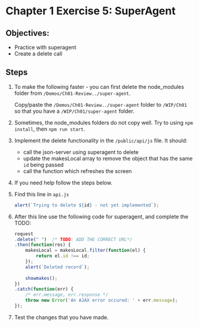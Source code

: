 # Chapter 1 Exercise 5: SuperAgent

## Objectives:
* Practice with superagent
* Create a delete call

## Steps

1. To make the following faster - you can first delete the node_modules folder from `/Demos/Ch01-Review../super-agent`.

    Copy/paste the `/Demos/Ch01-Review../super-agent` folder to `/WIP/Ch01` so that you have a `/WIP/Ch01/super-agent` folder.

1. Sometimes, the node_modules folders do not copy well. Try to using `npm install`, then `npm run start`.

1. Implement the delete functionality in the `/public/api/js` file. It should:
    * call the json-server using superagent to delete
    * update the makesLocal array to remove the object that has the same `id` being passed
    * call the function which refreshes the screen

1. If you need help follow the steps below.

1. Find this line in `api.js`
    ``` javascript
    alert(`Trying to delete ${id} - not yet implemented`);
    ```

1. After this line use the following code for superagent, and complete the TODO:

    ``` javascript
    request
    .delete(" ")  /* TODO: ADD THE CORRECT URL*/
    .then(function(res) {
        makesLocal = makesLocal.filter(function(el) {
            return el.id !== id;
        });
        alert(`Deleted record`);
        
        showmakes();
    })
    .catch(function(err) {
        /* err.message, err.response */
        throw new Error('An AJAX error occured: ' + err.message);
    });
    ```

1. Test the changes that you have made. 